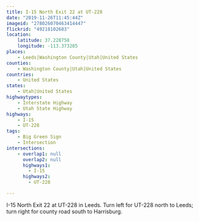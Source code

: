 ```yaml
---
title: I-15 North Exit 22 at UT-228
date: "2019-11-26T11:45:44Z"
imageid: "278026070463414447"
flickrid: "49218102683"
location:
    latitude: 37.228758
    longitude: -113.373285
places:
    - Leeds|Washington County|Utah|United States
counties:
    - Washington County|Utah|United States
countries:
    - United States
states:
    - Utah|United States
highwaytypes:
    - Interstate Highway
    - Utah State Highway
highways:
    - I-15
    - UT-228
tags:
    - Big Green Sign
    - Intersection
intersections:
    - overlap1: null
      overlap2: null
      highways1:
        - I-15
      highways2:
        - UT-228

---
```

I-15 North Exit 22 at UT-228 in Leeds.  Turn left for UT-228 north to Leeds; turn right for county road south to Harrisburg.